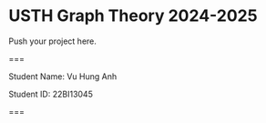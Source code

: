 # USTH Graph Theory 2024-2025

Push your project here.

===

Student Name: Vu Hung Anh

Student ID: 22BI13045

===